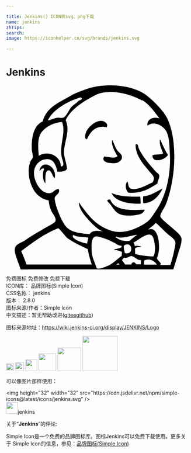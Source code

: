 ```yaml
---

title: Jenkins() ICON转svg、png下载
name: jenkins
zhTips: 
search: 
image: https://iconhelper.cn/svg/brands/jenkins.svg

---
```


# Jenkins  <small style="font-size: 60%;font-weight: 100"></small>

<div id="svg" class="svg-wrap">
<svg role="img" viewBox="0 0 24 24" xmlns="http://www.w3.org/2000/svg"><title>Jenkins icon</title><path d="M2.873 24h-.975c-.025-.066-.049-.131-.07-.197-.215-.666-.594-1.49-.692-2.154-.146-.984.78-1.039 1.374-1.465.915-.66 1.635-1.025 2.627-1.621.295-.178 1.182-.623 1.281-.828.201-.408-.345-.982-.49-1.301-.225-.506-.345-.936-.376-1.434-.824-.131-1.455-.627-1.844-1.185-.63-.925-1.066-2.635-.525-3.936.045-.103.254-.305.285-.463.06-.309-.105-.72-.121-1.049-.06-1.692.285-3.15 1.426-3.66.463-1.84 2.113-2.453 3.673-3.367.581-.342 1.224-.562 1.89-.807 2.372-.877 6.028-.712 7.995.783.836.633 2.176 1.971 2.656 2.939 1.262 2.555 1.17 6.826.287 9.935-.121.421-.291 1.032-.533 1.533-.168.349-.689 1.05-.625 1.36.064.314 1.189 1.17 1.432 1.395.434.422 1.26.975 1.324 1.5.07.557-.248 1.336-.41 1.875-.217.721-.436 1.441-.654 2.131H2.871l.002.016zm11.104-3.541c-.545-.299-1.361-.621-2.065-.756-.869-.164-.779 1.188-.75 1.994.03.643.361 1.316.511 1.744.075.197.089.41.255.449.3.068 1.29-.326 1.575-.479.6-.328 1.064-.844 1.574-1.189.016-.17.016-.34.031-.508-.301-.148-.645-.258-1.096-.277.314-.15.75-.15 1.035-.332l.016-.193c-.496-.031-.689-.254-1.021-.436l-.065-.017zm7.455 2.936c.193-.619.359-1.221.465-1.752.059-.287.215-.918.178-1.176-.059-.459-.684-.799-1.004-1.086-.584-.525-.951-.975-1.561-1.469-.248.375-.779.615-.982.914 1.447-.689 1.709 2.625 1.141 3.689.09.33.391.451.514.736l-.086.166h1.289c.014 0 .031 0 .045.014l.001-.036zm-6.635-.012c-.049-.074-.1-.135-.15-.209l-.301.195h.451v.014zm2.771 0c.008-.209.018-.404.029-.598-.529.029-.824-.48-1.195-.527-.324-.045-.6.361-1.02.195-.096.105-.184.227-.285.316.154.18.295.375.424.584h.816c.014-.164.135-.285.299-.285.166 0 .285.121.285.27h.66l-.013.045zm2.116 0c-.314-.479-.947-.898-1.68-.555l-.031.541h1.711v.014zm-8.51 0l-.105-.344c-.225-.721-.359-1.26-.405-1.68-.914-.436-1.875-.871-2.654-1.426-.15-.105-1.109-1.35-1.23-1.305-1.739.676-3.359 1.859-4.814 2.984.256.557.48 1.141.69 1.74h8.505l.013.031zm8.265-2.113c-.029-.512-.164-1.561-.48-1.74-.66-.391-1.846.779-2.34.943.045.15.135.271.15.48.285-.074.645-.029.898.092-.299.029-.629.029-.824.164-.074.195.016.48-.029.764.689.197 1.5.303 2.385.332.164-.227.225-.645.211-1.082l.029.047zm-4.08-.36c-.045.375.045.51.119.943 1.26.391 1.035-1.74-.135-.959l.016.016zM8.761 19.5c-.45.457 1.271 1.082 1.814 1.115 0-.291.165-.564.135-.771-.649-.117-1.502-.041-1.945-.346l-.004.002zm5.565.215c0 .043-.061.029-.068.064.58.451 1.014.545 1.803.51.354-.262.67-.563 1.043-.807-.855.074-1.932.607-2.775.229l-.003.004zm3.42-17.727c-1.605-.906-4.35-1.591-6.076-.731-1.38.692-3.27 1.841-3.899 3.292.6 1.402-.166 2.686-.226 4.109-.018.758.36 1.42.391 2.243-.2.338-.825.38-1.26.356-.146-.729-.401-1.549-1.155-1.631-1.064-.115-1.845.765-1.891 1.684-.06 1.079.834 2.864 2.086 2.745.488-.046.608-.541 1.139-.541.285.57-.445.75-.523 1.155-.016.105.059.511.104.705.233.944.744 2.159 1.245 2.88.635.9 1.884 1.051 3.229 1.141.24-.525 1.125-.48 1.706-.346-.691-.27-1.336-.945-1.875-1.529-.615-.676-1.23-1.41-1.261-2.28 1.155 1.604 2.1 2.999 4.201 3.704 1.59.525 3.449-.254 4.664-1.109.51-.359.811-.93 1.17-1.439 1.35-1.936 1.98-4.71 1.846-7.395-.061-1.111-.061-2.221-.436-2.955-.389-.781-1.695-1.471-2.475-.781-.15-.764.629-1.229 1.545-.959-.66-.855-1.336-1.859-2.266-2.385l.017.067zm-4.164 12.908c.615 1.544 2.725 1.363 4.506 1.323-.084.194-.256.435-.465.515-.57.232-2.146.408-2.938-.012-.506-.271-.824-.873-1.102-1.227-.137-.172-.795-.608-.012-.609l.011.01zm.164-.871c.893.465 2.52.518 3.732.48.066.268.066.594.068.914-1.551.08-3.387-.304-3.795-1.395h-.005zm6.676-.585c-.473.9-1.145 1.897-2.539 1.928-.023-.284-.045-.735 0-.904 1.064-.103 1.727-.646 2.543-1.017l-.004-.007zm-.649-.667c-1.02.66-2.154 1.375-3.824 1.21-.352-.31-.486-1.001-.141-1.458.182.313.061.885.57.969.945.166 2.039-.578 2.73-.84.42-.712-.045-.975-.42-1.432-.781-.931-1.83-2.1-1.801-3.51.314-.225.346.345.391.449.404.961 1.424 2.176 2.174 3 .18.211.48.391.51.525.092.389-.254.854-.209 1.109l.02-.022zm-13.44-.675c-.314-.184-.393-.99-.768-1.01-.535-.03-.438 1.049-.436 1.679-.37-.329-.435-1.364-.164-1.89-.308-.15-.445.165-.618.285.22-1.59 2.34-.734 1.989.96l-.003-.024zM4.714 5.994c-.685.756-.54 2.174-.459 3.188 1.244-.785 2.898.06 2.883 1.395.595-.016.223-.744.115-1.215-.353-1.529.592-3.188.041-4.59-1.064.083-1.939.519-2.578 1.214l-.002.008zm9.12 1.113c.307.562.404 1.148.84 1.57.195.191.574.424.387.951-.045.121-.365.391-.551.45-.674.195-2.254.03-1.721-.81.563.015 1.314.359 1.732-.045-.314-.525-.885-1.53-.674-2.13l-.013.014zm6.199-.013h.068c.33.668.6 1.375 1.004 1.965-.27.629-2.053 1.19-2.023.057.389-.17 1.049-.035 1.395-.25-.193-.556-.48-1.006-.434-1.771l-.01-.001zm-6.928-1.617c-1.422-.33-2.131.592-2.56 1.553-.384-.094-.231-.615-.135-.883.255-.701 1.28-1.633 2.119-1.506.359.057.848.386.576.834v.002zM9.643 1.592c-1.56.44-3.56 1.574-4.2 2.974.495-.07.84-.321 1.33-.351.186-.016.428.074.641.015.424-.104.78-1.065 1.102-1.409.311-.346.685-.497.941-.811.166-.09.408-.074.42-.33-.074-.075-.15-.135-.233-.105v.017z"/></svg>
</div>
<detail full-name='jenkins'></detail>

<div class="detail-page">
<p>
<span><span class="badge-success badge">免费图标</span> <span class="badge-success badge">免费修改</span>  <span class="badge-success badge">免费下载</span> </span>
<br/>
<span>
ICON库：
<span class="badge-secondary badge">品牌图标(Simple Icon)</span> 
</span>
<br/>
<span>
CSS名称：
<span class="badge-secondary badge">jenkins</span> 
</span>

<br/>
<span>
版本：
<span class="badge-secondary badge">2.8.0</span> 
</span>
<br/>
<span>图标来源/作者：<span class="badge-light badge">Simple Icon</span></span> 
<br/>
<span class="zh-detail">中文描述：暂无<span class="help-link"><span>帮助改进</span>(<a href="https://gitee.com/liuwave/icon-helper/edit/master/json/brands/jenkins.json" target="_blank" rel="noopener noreferrer">gitee</a><a href="https://github.com/liuwave/icon-helper/edit/master/json/brands/jenkins.json" target="_blank" rel="noopener noreferrer">github</a></span>)</span><br/>
</p>
</div><div class="description description alert alert-light"><p>图标来源地址：<a href="https://wiki.jenkins-ci.org/display/JENKINS/Logo" target="_blank" rel="noopener noreferrer">https://wiki.jenkins-ci.org/display/JENKINS/Logo</a></p></div>
<div class="alert alert-dark">
<img height="21" width="21" src="https://cdn.jsdelivr.net/npm/simple-icons@latest/icons/jenkins.svg" />
<img height="24" width="24" src="https://cdn.jsdelivr.net/npm/simple-icons@latest/icons/jenkins.svg" />
<img height="32" width="32" src="https://cdn.jsdelivr.net/npm/simple-icons@latest/icons/jenkins.svg" />
<img height="48" width="48" src="https://cdn.jsdelivr.net/npm/simple-icons@latest/icons/jenkins.svg" />
<img height="64" width="64" src="https://cdn.jsdelivr.net/npm/simple-icons@latest/icons/jenkins.svg" />
<img height="96" width="96" src="https://cdn.jsdelivr.net/npm/simple-icons@latest/icons/jenkins.svg" />

</div>
<div>
  <p>可以像图片那样使用：    
  </p>
  <div class="alert alert-primary" style="font-size: 14px">
    &lt;img height="32" width="32" src="https://cdn.jsdelivr.net/npm/simple-icons@latest/icons/jenkins.svg" /&gt;
    <copy-btn content='<img height="32" width="32" src="https://cdn.jsdelivr.net/npm/simple-icons@latest/icons/jenkins.svg" />'></copy-btn>
  </div>
  <div class="alert alert-secondary">
    <img height="32" width="32" src="https://cdn.jsdelivr.net/npm/simple-icons@latest/icons/jenkins.svg" />jenkins
    <copy-btn content="jenkins" btn-title="复制图标名称"></copy-btn>
  </div>
</div>
<div class="icon-detail__container">
<p>关于“<b>Jenkins</b>”的评论:</p>
</div>
<Vssue title="关于“Jenkins”的评论" />
<div><p>Simple Icon是一个免费的品牌图标库。图标Jenkins可以免费下载使用。更多关于  Simple Icon的信息，参见：<a target="_blank" href="https://iconhelper.cn/brands.html">品牌图标(Simple Icon)</a>
</p></div>
